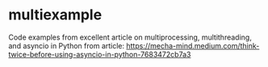 # multiexample
Code examples from excellent article on multiprocessing, multithreading, and asyncio in Python from article: https://mecha-mind.medium.com/think-twice-before-using-asyncio-in-python-7683472cb7a3

